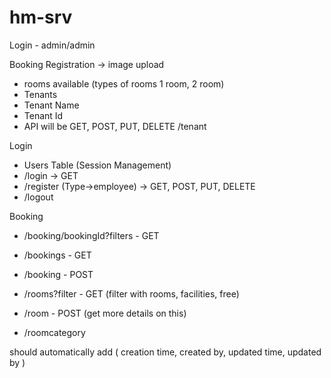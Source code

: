 # hm-srv

Login - admin/admin

Booking Registration -> image upload

* rooms available (types of rooms 1 room, 2 room)
* Tenants
* Tenant Name
* Tenant Id
* API will be GET, POST, PUT, DELETE /tenant

Login
* Users Table (Session Management)
* /login -> GET
* /register (Type->employee) -> GET, POST, PUT, DELETE
* /logout

Booking
* /booking/bookingId?filters - GET
* /bookings - GET
* /booking - POST

* /rooms?filter - GET (filter with rooms, facilities, free)
* /room - POST (get more details on this)
* /roomcategory

should automatically add ( creation time, created by, updated time, updated by )
